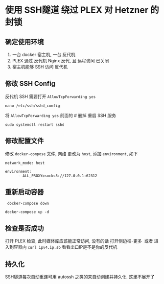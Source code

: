 
# 使用 SSH隧道 绕过 PLEX 对 Hetzner 的封锁
## 确定使用环境
1. 一台 docker 宿主机, 一台 反代机
2. PLEX 通过 反代机 Nginx 反代, 且 远程访问 已关闭
3. 宿主机能够 SSH 访问 反代机

## 修改 SSH Config
反代机 SSH 需要打开 `AllowTcpForwarding yes`
```
nano /etc/ssh/sshd_config
```
将 `AllowTcpForwarding yes` 前面的 # 删掉 
重启 SSH 服务
```
sudo systemctl restart sshd
```

## 修改配置文件
修改 `docker-compose` 文件, 网络 更改为 `host`, 添加 `environment`, 如下
```
network_mode: host

```
```
environment:
      - ALL_PROXY=socks5://127.0.0.1:62312

```
## 重新启动容器
```
 docker-compose down
 ```
 ```
 docker-compose up -d
 ```

## 检查是否成功
 打开 PLEX 检查, 此时媒体库应该能正常访问, 没有的话 打开侧边栏-更多
 或者 进入到容器内 `curl ipv4.ip.sb` 看看出口IP是不是你的反代机

## 持久化
SSH隧道每次自动重连可用 autossh 之类的来自动创建并持久化. 这里不展开了